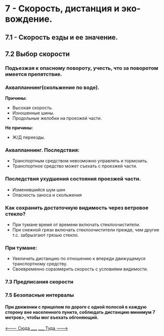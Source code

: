 # 7 - Скорость, дистанция и эко-вождение.

## 7.1 - Скорость езды и ее значение.

## 7.2 Выбор скорости
### Подъезжая к опасному повороту, учесть, что за поворотом имеется препятствие.

### Аквапланнинг(скольжение по воде). 
__Причины:__
+ Высокая скорость.
+ Изношенные шины.
+ Продольные желобки на проезжей части.

__Не причины:__
+ Ж/Д переезды.

### Аквапланнинг. Последствия:
+ Транспортным средством невозможно управлять и тормозить.
+ Транспортное средство может съехать с проезжей части.

### Последствия ухудшения состояния проезжей части.
+ Изменившийся шум шин
+ Опасность заноса и скольжения

### Как сохранить достаточную видимость через ветровое стекло?
+ При тумане время от времени включать стеклоочистители.
+ При снежной грязи включать стеклоочистители прежде, чем другие т.с. забрызгают грязью стекло.

### При тумане:
+ Увеличить дистанцию по отношению к впереди движущемуся транспортному средству.
+ Своевременно соразмерить скорость с условиями видимости. 

### 7.3 Предписания скорости

### 7.5 Безопасные интервалы
#### При движении с прицепом по дороге с одной полосой в каждую сторону вне населенного пункта, соблюдать дистанцию <strong>минимум 7 метров</strong>>, чтобы мог въехать обгоняющий.

[<--- Сюда ___](/06%20-%20road%20regulation.md)
[___ Туда --->](/08%20-%20road%20participants.md)

